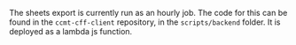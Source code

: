 The sheets export is currently run as an hourly job. The code for this can be found in the `ccmt-cff-client` repository, in the `scripts/backend` folder. It is deployed as a lambda js function.